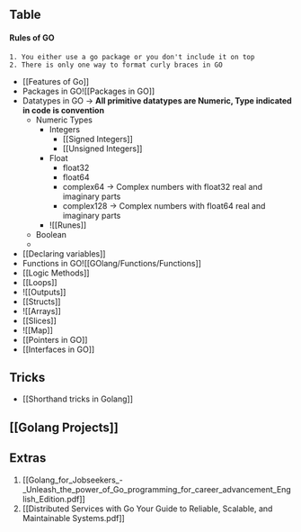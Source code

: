 ## Table
#### Rules of GO
	1. You either use a go package or you don't include it on top
	2. There is only one way to format curly braces in GO

- [[Features of Go]]
- Packages in GO![[Packages in GO]]
- Datatypes in GO -> **All primitive datatypes are Numeric, Type indicated in code is convention**
	- Numeric Types
		- Integers
			- [[Signed Integers]]
			- [[Unsigned Integers]]
		- Float
			- float32 
			- float64
			- complex64 -> Complex numbers with float32 real and imaginary parts
			- complex128 -> Complex numbers with float64 real and imaginary parts
		- ![[Runes]]
	- Boolean
	- 
- [[Declaring variables]]
- Functions in GO![[GOlang/Functions/Functions]]
- [[Logic Methods]]
- [[Loops]]
- ![[Outputs]]
- [[Structs]]
- ![[Arrays]]
- [[Slices]]
- ![[Map]]
- [[Pointers in GO]]
- [[Interfaces in GO]]


## Tricks
- [[Shorthand tricks in Golang]]
## [[Golang Projects]]



## Extras
1. [[Golang_for_Jobseekers_-_Unleash_the_power_of_Go_programming_for_career_advancement_English_Edition.pdf]]
2. [[Distributed Services with Go Your Guide to Reliable, Scalable, and Maintainable Systems.pdf]]
